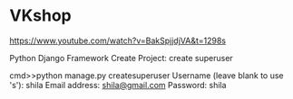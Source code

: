 # VKshop

https://www.youtube.com/watch?v=BakSpjjdjVA&t=1298s


Python Django Framework
Create Project:
create superuser

cmd>>python manage.py createsuperuser
Username (leave blank to use 's'): shila
Email address: shila@gmail.com
Password: shila
